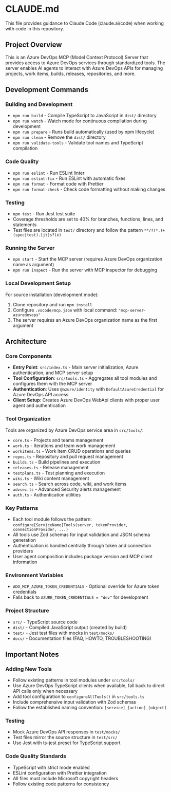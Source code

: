 # CLAUDE.md

This file provides guidance to Claude Code (claude.ai/code) when working with code in this repository.

## Project Overview

This is an Azure DevOps MCP (Model Context Protocol) Server that provides access to Azure DevOps services through standardized tools. The server enables AI agents to interact with Azure DevOps APIs for managing projects, work items, builds, releases, repositories, and more.

## Development Commands

### Building and Development

- `npm run build` - Compile TypeScript to JavaScript in `dist/` directory
- `npm run watch` - Watch mode for continuous compilation during development
- `npm run prepare` - Runs build automatically (used by npm lifecycle)
- `npm run clean` - Remove the `dist/` directory
- `npm run validate-tools` - Validate tool names and TypeScript compilation

### Code Quality

- `npm run eslint` - Run ESLint linter
- `npm run eslint-fix` - Run ESLint with automatic fixes
- `npm run format` - Format code with Prettier
- `npm run format-check` - Check code formatting without making changes

### Testing

- `npm test` - Run Jest test suite
- Coverage thresholds are set to 40% for branches, functions, lines, and statements
- Test files are located in `test/` directory and follow the pattern `**/?(*.)+(spec|test).[jt]s?(x)`

### Running the Server

- `npm start` - Start the MCP server (requires Azure DevOps organization name as argument)
- `npm run inspect` - Run the server with MCP inspector for debugging

### Local Development Setup

For source installation (development mode):

1. Clone repository and run `npm install`
2. Configure `.vscode/mcp.json` with local command: `"mcp-server-azuredevops"`
3. The server requires an Azure DevOps organization name as the first argument

## Architecture

### Core Components

- **Entry Point**: `src/index.ts` - Main server initialization, Azure authentication, and MCP server setup
- **Tool Configuration**: `src/tools.ts` - Aggregates all tool modules and configures them with the MCP server
- **Authentication**: Uses `@azure/identity` with `DefaultAzureCredential` for Azure DevOps API access
- **Client Setup**: Creates Azure DevOps WebApi clients with proper user agent and authentication

### Tool Organization

Tools are organized by Azure DevOps service area in `src/tools/`:

- `core.ts` - Projects and teams management
- `work.ts` - Iterations and team work management
- `workitems.ts` - Work item CRUD operations and queries
- `repos.ts` - Repository and pull request management
- `builds.ts` - Build pipelines and execution
- `releases.ts` - Release management
- `testplans.ts` - Test planning and execution
- `wiki.ts` - Wiki content management
- `search.ts` - Search across code, wiki, and work items
- `advsec.ts` - Advanced Security alerts management
- `auth.ts` - Authentication utilities

### Key Patterns

- Each tool module follows the pattern: `configure[ServiceName]Tools(server, tokenProvider, connectionProvider, ...)`
- All tools use Zod schemas for input validation and JSON schema generation
- Authentication is handled centrally through token and connection providers
- User agent composition includes package version and MCP client information

### Environment Variables

- `ADO_MCP_AZURE_TOKEN_CREDENTIALS` - Optional override for Azure token credentials
- Falls back to `AZURE_TOKEN_CREDENTIALS = "dev"` for development

### Project Structure

- `src/` - TypeScript source code
- `dist/` - Compiled JavaScript output (created by build)
- `test/` - Jest test files with mocks in `test/mocks/`
- `docs/` - Documentation files (FAQ, HOWTO, TROUBLESHOOTING)

## Important Notes

### Adding New Tools

- Follow existing patterns in tool modules under `src/tools/`
- Use Azure DevOps TypeScript clients when available, fall back to direct API calls only when necessary
- Add tool configuration to `configureAllTools()` in `src/tools.ts`
- Include comprehensive input validation with Zod schemas
- Follow the established naming convention: `[service]_[action]_[object]`

### Testing

- Mock Azure DevOps API responses in `test/mocks/`
- Test files mirror the source structure in `test/src/`
- Use Jest with ts-jest preset for TypeScript support

### Code Quality Standards

- TypeScript with strict mode enabled
- ESLint configuration with Prettier integration
- All files must include Microsoft copyright headers
- Follow existing code patterns for consistency
